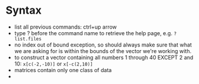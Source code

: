 # Syntax
- list all previous commands: ctrl+up arrow
- type ? before the command name to retrieve the help page, e.g. `?list.files`
- no index out of bound exception, so should always make sure that what we are asking for is within the bounds of the vector we're working with.
- to construct a vector containing all numbers 1 through 40 EXCEPT 2 and 10: `x[c(-2,-10)]` or `x[-c(2,10)]`
- matrices contain only one class of data
- 